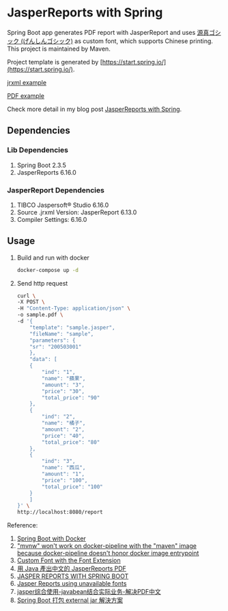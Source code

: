 # JasperReports with Spring

Spring Boot app generates PDF report with JasperReport and uses [源真ゴシック (げんしんゴシック)](http://jikasei.me/font/genshin/) as custom font, which supports Chinese printing. This project is maintained by Maven.

Project template is generated by [https://start.spring.io/](https://start.spring.io/).

[jrxml example](https://github.com/Blueswen/jasperreports-with-spring/blob/main/reference/sample.jrxml)

[PDF example](https://github.com/Blueswen/jasperreports-with-spring/blob/main/reference/sample.pdf)

Check more detail in my blog post [JasperReports with Spring](https://blueswen.github.io/2020/11/29/jasperreports-with-spring/).

## Dependencies

### Lib Dependencies

1. Spring Boot 2.3.5
2. JasperReports 6.16.0

### JasperReport Dependencies

1. TIBCO Jaspersoft® Studio 6.16.0
2. Source .jrxml Version: JasperReport 6.13.0
3. Compiler Settings: 6.16.0

## Usage

1. Build and run with docker

    ```bash
    docker-compose up -d
    ```

2. Send http request

    ```bash
    curl \
    -X POST \
    -H "Content-Type: application/json" \
    -o sample.pdf \
    -d '{
        "template": "sample.jasper",
        "fileName": "sample",
        "parameters": {
        "sr": "200503001"
        },
        "data": [
        {
            "ind": "1",
            "name": "蘋果",
            "amount": "3",
            "price": "30",
            "total_price": "90"
        },
        {
            "ind": "2",
            "name": "橘子",
            "amount": "2",
            "price": "40",
            "total_price": "80"
        },
        {
            "ind": "3",
            "name": "西瓜",
            "amount": "1",
            "price": "100",
            "total_price": "100"
        }
        ]
    }' \
    http://localhost:8080/report
    ```

Reference:

1. [Spring Boot with Docker](https://spring.io/guides/gs/spring-boot-docker/)
2. ["mvnw" won't work on docker-pipeline with the "maven" image because docker-pipeline doesn't honor docker image entrypoint](https://issues.jenkins.io/browse/JENKINS-47890)
3. [Custom Font with the Font Extension](https://community.jaspersoft.com/wiki/custom-font-font-extension)
4. [用 Java 產出中文的 JasperReports PDF](http://cw1057.blogspot.com/2012/10/java-jasperreports-pdf.html)
5. [JASPER REPORTS WITH SPRING BOOT](https://github.com/gauravbrills/jasperreportswithspringboot)
6. [Jasper Reports using unavailable fonts](http://poor-developer.blogspot.com/2017/02/jasper-reports-using-unavailable-fonts.html)
7. [jasper综合使用-javabean结合实际业务-解决PDF中文](https://blog.csdn.net/pspr2/article/details/78356835)
8. [Spring Boot 打包 external jar 解決方案](https://medium.com/@webber.cheng/spring-boot-%E6%89%93%E5%8C%85-external-jar-%E8%A7%A3%E6%B1%BA%E6%96%B9%E6%A1%88-292d6e800df5)
